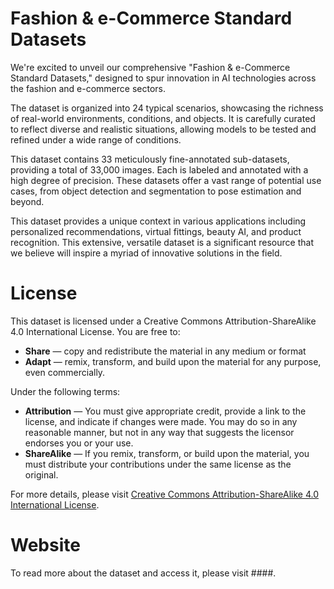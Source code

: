 # Fashion & e-Commerce Standard Datasets

We're excited to unveil our comprehensive "Fashion & e-Commerce Standard Datasets," designed to spur innovation in AI technologies across the fashion and e-commerce sectors. 

The dataset is organized into 24 typical scenarios, showcasing the richness of real-world environments, conditions, and objects. It is carefully curated to reflect diverse and realistic situations, allowing models to be tested and refined under a wide range of conditions.

This dataset contains 33 meticulously fine-annotated sub-datasets, providing a total of 33,000 images. Each is labeled and annotated with a high degree of precision. These datasets offer a vast range of potential use cases, from object detection and segmentation to pose estimation and beyond.

This dataset provides a unique context in various applications including personalized recommendations, virtual fittings, beauty AI, and product recognition. This extensive, versatile dataset is a significant resource that we believe will inspire a myriad of innovative solutions in the field.

# License

This dataset is licensed under a Creative Commons Attribution-ShareAlike 4.0 International License. You are free to:

- **Share** — copy and redistribute the material in any medium or format
- **Adapt** — remix, transform, and build upon the material for any purpose, even commercially.

Under the following terms:

- **Attribution** — You must give appropriate credit, provide a link to the license, and indicate if changes were made. You may do so in any reasonable manner, but not in any way that suggests the licensor endorses you or your use.
- **ShareAlike** — If you remix, transform, or build upon the material, you must distribute your contributions under the same license as the original.

For more details, please visit [Creative Commons Attribution-ShareAlike 4.0 International License](https://creativecommons.org/licenses/by-sa/4.0/).

# Website

To read more about the dataset and access it, please visit ####.
